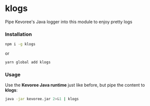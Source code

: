 # klogs
Pipe Kevoree's Java logger into this module to enjoy pretty logs


### Installation
```sh
npm i -g klogs
```

or

```sh
yarn global add klogs
```

### Usage
Use the **Kevoree Java runtime** just like before, but pipe the content to **klogs**:
```sh
java -jar kevoree.jar 2>&1 | klogs
```

